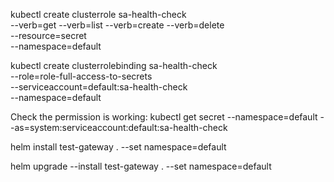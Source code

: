 kubectl create clusterrole sa-health-check \
          --verb=get --verb=list --verb=create --verb=delete  \
          --resource=secret \
          --namespace=default

kubectl create clusterrolebinding sa-health-check \
          --role=role-full-access-to-secrets \
          --serviceaccount=default:sa-health-check\
          --namespace=default

Check the  permission is working:
 kubectl get secret --namespace=default  --as=system:serviceaccount:default:sa-health-check
 
helm install test-gateway . --set namespace=default

helm upgrade --install test-gateway . --set namespace=default

